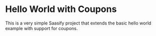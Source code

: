 # Hello World with Coupons

This is a very simple Saasify project that extends the basic hello world example with support for coupons.
